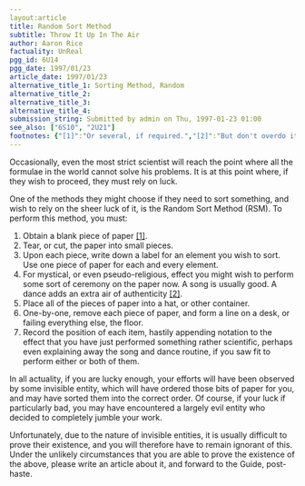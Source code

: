 ```yaml
---
layout:article
title: Random Sort Method
subtitle: Throw It Up In The Air
author: Aaron Rice
factuality: UnReal
pgg_id: 6U14
pgg_date: 1997/01/23
article_date: 1997/01/23
alternative_title_1: Sorting Method, Random
alternative_title_2: 
alternative_title_3: 
alternative_title_4: 
submission_string: Submitted by admin on Thu, 1997-01-23 01:00
see_also: ["6S10", "2U21"]
footnotes: {"[1]":"Or several, if required.","[2]":"But don't overdo it."}
---
```

<div>
<p>Occasionally, even the most strict scientist will reach the point where all the formulae in the world cannot solve his problems. It is at this point where, if they wish to proceed, they must rely on luck.</p>
<p>One of the methods they might choose if they need to sort something, and wish to rely on the sheer luck of it, is the Random Sort Method (RSM). To perform this method, you must:</p>
<ol>
<li value="1">Obtain a blank piece of paper <a href="#footnotes.1" class="footnote-link">[1]</a>.</li>
<li value="2">Tear, or cut, the paper into small pieces.</li>
<li value="3">Upon each piece, write down a label for an element you wish to sort. Use one piece of paper for each and every element.</li>
<li value="4">For mystical, or even pseudo-religious, effect you might wish to perform some sort of ceremony on the paper now. A song is usually good. A dance adds an extra air of authenticity <a href="#footnotes.2" class="footnote-link">[2]</a>.</li>
<li value="5">Place all of the pieces of paper into a hat, or other container.</li>
<li value="6">One-by-one, remove each piece of paper, and form a line on a desk, or failing everything else, the floor.</li>
<li value="7">Record the position of each item, hastily appending notation to the effect that you have just performed something rather scientific, perhaps even explaining away the song and dance routine, if you saw fit to perform either or both of them.</li>
</ol>
<p>In all actuality, if you are lucky enough, your efforts will have been observed by some invisible entity, which will have ordered those bits of paper for you, and may have sorted them into the correct order. Of course, if your luck if particularly bad, you may have encountered a largely evil entity who decided to completely jumble your work.</p>
<p>Unfortunately, due to the nature of invisible entities, it is usually difficult to prove their existence, and you will therefore have to remain ignorant of this. Under the unlikely circumstances that you are able to prove the existence of the above, please write an article about it, and forward to the Guide, post-haste.</p>
</div>

